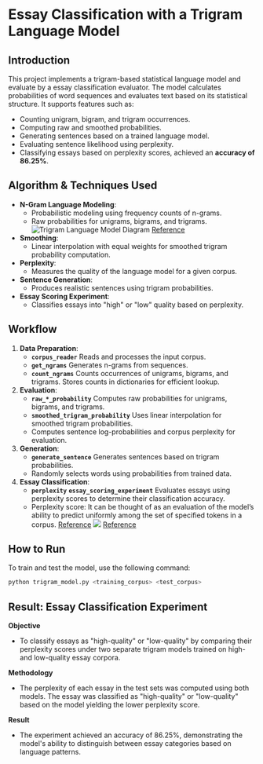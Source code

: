 # Essay Classification with a Trigram Language Model

## Introduction

This project implements a trigram-based statistical language model and evaluate by a essay classification evaluator. The model calculates probabilities of word sequences and evaluates text based on its statistical structure. It supports features such as:

- Counting unigram, bigram, and trigram occurrences.
- Computing raw and smoothed probabilities.
- Generating sentences based on a trained language model.
- Evaluating sentence likelihood using perplexity.
- Classifying essays based on perplexity scores, achieved an **accuracy of 86.25%**.

<!-- This project demonstrates my ability to work with foundational natural language processing techniques and statistical models. -->

## Algorithm & Techniques Used

- **N-Gram Language Modeling**:
  - Probabilistic modeling using frequency counts of n-grams.
  - Raw probabilities for unigrams, bigrams, and trigrams.
  ![Trigram Language Model Diagram](https://miro.medium.com/v2/resize:fit:885/1*AeneIZX0g2kZ4sj9p2k7Ew.png)
    [Reference](https://www.google.com/url?sa=i&url=https%3A%2F%2Fayselaydin.medium.com%2F7-understanding-n-grams-in-nlp-03109b218113&psig=AOvVaw04tbwQmPBp6qtV8LM57HtB&ust=1734811302595000&source=images&cd=vfe&opi=89978449&ved=0CAMQjB1qFwoTCLi3mO6Rt4oDFQAAAAAdAAAAABAY)
- **Smoothing**:
  - Linear interpolation with equal weights for smoothed trigram probability computation.
- **Perplexity**:
  - Measures the quality of the language model for a given corpus.
- **Sentence Generation**:
  - Produces realistic sentences using trigram probabilities.
- **Essay Scoring Experiment**:
  - Classifies essays into "high" or "low" quality based on perplexity.

## Workflow

1. **Data Preparation**:
   -  **`corpus_reader`** Reads and processes the input corpus.
   -  **`get_ngrams`** Generates n-grams from sequences.
   - **`count_ngrams`** Counts occurrences of unigrams, bigrams, and trigrams. Stores counts in dictionaries for efficient lookup.
2. **Evaluation**:
   - **`raw_*_probability`** Computes raw probabilities for unigrams, bigrams, and trigrams.
   - **`smoothed_trigram_probability`** Uses linear interpolation for smoothed trigram probabilities.
   - Computes sentence log-probabilities and corpus perplexity for evaluation.
3. **Generation**:
   - **`generate_sentence`** Generates sentences based on trigram probabilities.
   - Randomly selects words using probabilities from trained data.
4. **Essay Classification**:
   - **`perplexity`** **`essay_scoring_experiment`** Evaluates essays using perplexity scores to determine their classification accuracy.
   - Perplexity score: It can be thought of as an evaluation of the model’s ability to predict uniformly among the set of specified tokens in a corpus. [Reference](https://huggingface.co/docs/transformers/en/perplexity)
       ![](https://miro.medium.com/v2/resize:fit:1400/1*nYdAKtgkpz95DQVsaHKa6A.png)
       [Reference](https://medium.com/@priyankads/perplexity-of-language-models-41160427ed72)


## How to Run

To train and test the model, use the following command:
```bash
python trigram_model.py <training_corpus> <test_corpus>
```

## Result: Essay Classification Experiment
**Objective**
- To classify essays as "high-quality" or "low-quality" by comparing their perplexity scores under two separate trigram models trained on high- and low-quality essay corpora.

**Methodology**
* The perplexity of each essay in the test sets was computed using both models. The essay was classified as "high-quality" or "low-quality" based on the model yielding the lower perplexity score.

**Result** 
* The experiment achieved an accuracy of 86.25%, demonstrating the model's ability to distinguish between essay categories based on language patterns.

